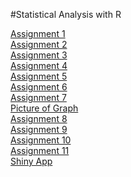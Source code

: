 #Statistical Analysis with R

[Assignment 1](Assignment1.html)\
[Assignment 2](Assignment2.html)\
[Assignment 3](Assignment3.html)\
[Assignment 4](Assignment4.html)\
[Assignment 5](Assignment5.html)\
[Assignment 6](Assignemnt6.html)\
[Assignment 7](Assignment_7.html)\
[Picture of Graph](abc.png)\
[Assignment 8](assignment8.html)\
[Assignment 9](Assignment9.html)\
[Assignment 10](assignment10.html)\
[Assignment 11](assignment11.html)\
[Shiny App](question12rmd.html)